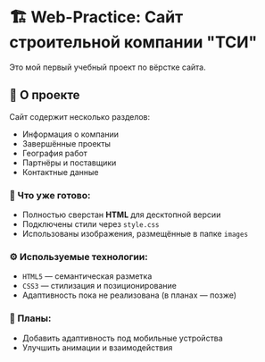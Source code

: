 # 🏗️ Web-Practice: Сайт строительной компании "ТСИ"

Это мой первый учебный проект по вёрстке сайта.

## 📌 О проекте

Сайт содержит несколько разделов:
- Информация о компании
- Завершённые проекты
- География работ
- Партнёры и поставщики
- Контактные данные

### 🔧 Что уже готово:
- Полностью сверстан **HTML** для десктопной версии
- Подключены стили через `style.css`
- Использованы изображения, размещённые в папке `images`


### ⚙️ Используемые технологии:

- `HTML5` — семантическая разметка
- `CSS3` — стилизация и позиционирование
- Адаптивность пока не реализована (в планах — позже)

### 📝 Планы:
- Добавить адаптивность под мобильные устройства
- Улучшить анимации и взаимодействия


